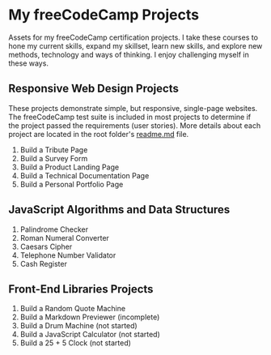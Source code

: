 # My freeCodeCamp Projects
Assets for my freeCodeCamp certification projects.
I take these courses to hone my current skills, expand my skillset, learn new skills, and explore new methods, technology and ways of thinking. I enjoy challenging myself in these ways.

## Responsive Web Design Projects
These projects demonstrate simple, but responsive, single-page websites. The freeCodeCamp test suite is included in most projects to determine if the project passed the requirements (user stories).
More details about each project are located in the root folder's [readme.md](Responsive%20Web%20Design%20Projects#responsive-web-design-projects) file.
1. Build a Tribute Page
2. Build a Survey Form
3. Build a Product Landing Page
4. Build a Technical Documentation Page
5. Build a Personal Portfolio Page

## JavaScript Algorithms and Data Structures
1. Palindrome Checker
2. Roman Numeral Converter
3. Caesars Cipher
4. Telephone Number Validator
5. Cash Register

## Front-End Libraries Projects
1. Build a Random Quote Machine
2. Build a Markdown Previewer (incomplete)
3. Build a Drum Machine (not started)
4. Build a JavaScript Calculator (not started)
5. Build a 25 + 5 Clock (not started)
